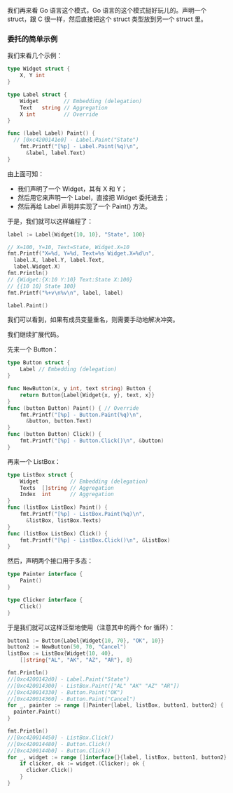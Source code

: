 我们再来看 Go 语言这个模式，Go 语言的这个模式挺好玩儿的。声明一个 struct，跟 C 很一样，然后直接把这个 struct 类型放到另一个 struct 里。

### 委托的简单示例

我们来看几个示例：

```go
type Widget struct {
    X, Y int
}

type Label struct {
    Widget        // Embedding (delegation)
    Text   string // Aggregation
    X int         // Override
}

func (label Label) Paint() {
  // [0xc4200141e0] - Label.Paint("State")
    fmt.Printf("[%p] - Label.Paint(%q)\n",
      &label, label.Text)
}
```

由上面可知：

- 我们声明了一个 Widget，其有 X 和 Y；
- 然后用它来声明一个 Label，直接把 Widget 委托进去；
- 然后再给 Label 声明并实现了一个 Paint() 方法。

于是，我们就可以这样编程了：

```go
label := Label{Widget{10, 10}, "State", 100}

// X=100, Y=10, Text=State, Widget.X=10
fmt.Printf("X=%d, Y=%d, Text=%s Widget.X=%d\n",
  label.X, label.Y, label.Text,
  label.Widget.X)
fmt.Println()
// {Widget:{X:10 Y:10} Text:State X:100}
// {{10 10} State 100}
fmt.Printf("%+v\n%v\n", label, label)

label.Paint()
```

我们可以看到，如果有成员变量重名，则需要手动地解决冲突。

我们继续扩展代码。

先来一个 Button：

```go
type Button struct {
    Label // Embedding (delegation)
}

func NewButton(x, y int, text string) Button {
    return Button{Label{Widget{x, y}, text, x}}
}
func (button Button) Paint() { // Override
    fmt.Printf("[%p] - Button.Paint(%q)\n",
      &button, button.Text)
}
func (button Button) Click() {
    fmt.Printf("[%p] - Button.Click()\n", &button)
}
```

再来一个 ListBox：

```go
type ListBox struct {
    Widget          // Embedding (delegation)
    Texts  []string // Aggregation
    Index  int      // Aggregation
}
func (listBox ListBox) Paint() {
    fmt.Printf("[%p] - ListBox.Paint(%q)\n",
      &listBox, listBox.Texts)
}
func (listBox ListBox) Click() {
    fmt.Printf("[%p] - ListBox.Click()\n", &listBox)
}
```

然后，声明两个接口用于多态：

```go
type Painter interface {
    Paint()
}

type Clicker interface {
    Click()
}
```

于是我们就可以这样泛型地使用（注意其中的两个 for 循环）：

```go
button1 := Button{Label{Widget{10, 70}, "OK", 10}}
button2 := NewButton(50, 70, "Cancel")
listBox := ListBox{Widget{10, 40},
    []string{"AL", "AK", "AZ", "AR"}, 0}

fmt.Println()
//[0xc4200142d0] - Label.Paint("State")
//[0xc420014300] - ListBox.Paint(["AL" "AK" "AZ" "AR"])
//[0xc420014330] - Button.Paint("OK")
//[0xc420014360] - Button.Paint("Cancel")
for _, painter := range []Painter{label, listBox, button1, button2} {
  painter.Paint()
}

fmt.Println()
//[0xc420014450] - ListBox.Click()
//[0xc420014480] - Button.Click()
//[0xc4200144b0] - Button.Click()
for _, widget := range []interface{}{label, listBox, button1, button2} {
    if clicker, ok := widget.(Clicker); ok {
      clicker.Click()
    }
}
```
